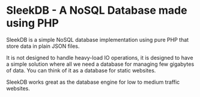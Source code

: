 <!--METADATA
{
    "title": "Home",
    "url": "home",
    "icon": "home",
    "website_title": "SleekDB - A Pure PHP NoSQL Document Database",
    "website_description": "SleekDB is a simple document based NoSQL database that store data in plain JSON files. It is not designed for heavy-load IO operations, it is designed to have a simple solution for managing few gigabytes of data. SleekDB works great as the database engine for most low to medium traffic websites. Any site that gets fewer than 50k to 100K hits/day should work fine with SleekDB."
}
!METADATA-->

# SleekDB - A NoSQL Database made using PHP

SleekDB is a simple NoSQL database implementation using pure PHP that store data in plain JSON files.

It is not designed to handle heavy-load IO operations, it is designed to have a simple solution where all we need a database for managing few gigabytes of data. You can think of it as a database for static websites.

SleekDB works great as the database engine for low to medium traffic websites.
